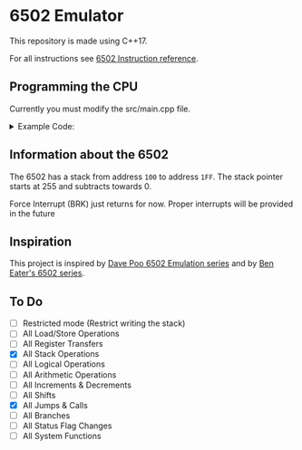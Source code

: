 # 6502 Emulator

This repository is made using C++17.

For all instructions see [6502 Instruction reference](http://www.6502.org/users/obelisk/6502/instructions.html).

## Programming the CPU

Currently you must modify the src/main.cpp file.

<details>
    <summary>Example Code:</summary>

```C++
#include "6502/cpu.h"
#include "6502/instructions.h" 
// Check `6502/instructions.h` for all implemented instructions

int main(int argc, char** argv) {
    CPU cpu;
    Memory mem;
    cpu.init(mem);

    // A program that loads the number 43 into A
    std::vector<Byte> prog = {
        Instruction::LDA_IM, 43
    };

    mem.loadProgram(prog, 0x0000);

    // You can also code this way if you want more control
    /* 
    mem.ram[0x0000] = Instruction::LDA_IM;
    mem.ram[0x0001] = 43;
    */ 

    int cycleCount = 2; // Calculate or set it to MAX_MEMORY
    cpu.execute(cycleCount, mem);

    cpu.printInfo(mem);
    mem.printMemory();
    return 0;
}
```

</details>

## Information about the 6502

The 6502 has a stack from address `100` to address `1FF`.
The stack pointer starts at 255 and subtracts towards 0.

Force Interrupt (BRK) just returns for now. Proper interrupts will be provided in the future

## Inspiration

This project is inspired by [Dave Poo 6502 Emulation series](https://www.youtube.com/DavePoo) and by [Ben Eater's 6502 series](https://www.youtube.com/BenEater).

## To Do

- [ ] Restricted mode (Restrict writing the stack)
- [ ] All Load/Store Operations
- [ ] All Register Transfers
- [x] All Stack Operations
- [ ] All Logical Operations
- [ ] All Arithmetic Operations
- [ ] All Increments & Decrements
- [ ] All Shifts
- [x] All Jumps & Calls
- [ ] All Branches
- [ ] All Status Flag Changes
- [ ] All System Functions